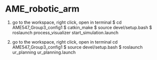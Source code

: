 # AME_robotic_arm
1. go to the workspace, right click, open in terminal
$ cd AME547_Group3_config1
$ catkin_make
$ source devel/setup.bash
$ roslaunch process_visualizer start_simulation.launch

2. go to the workspace, right click, open in terminal
cd AME547_Group3_config1
$ source devel/setup.bash
$ roslaunch ur_planning ur_planning.launch
